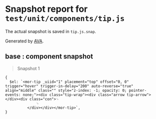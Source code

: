 # Snapshot report for `test/unit/components/tip.js`

The actual snapshot is saved in `tip.js.snap`.

Generated by [AVA](https://ava.li).

## base : component snapshot

> Snapshot 1

    {
      $el: `<mor-tip _uiid="1" placement="top" offset="0, 0" trigger="hover" trigger-in-delay="200" auto-reverse="true" align="middle" class="" style="z-index: -1; opacity: 0; pointer-events: none;"><div class="tip-wrap"><div class="arrow tip-arrow"></div><div class="con">␊
                  ␊
              </div></div></mor-tip>`,
    }
